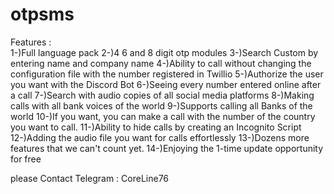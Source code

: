 # otpsms
Features :  
1-)Full language pack 
2-)4 6 and 8 digit otp modules 
3-)Search Custom by entering name and company name 
4-)Ability to call without changing the configuration file with the number registered in Twillio 
5-)Authorize the user you want with the Discord Bot 
6-)Seeing every number entered online after a call 
7-)Search with audio copies of all social media platforms 
8-)Making calls with all bank voices of the world 
9-)Supports calling all Banks of the world 
10-)If you want, you can make a call with the number of the country you want to call. 
11-)Ability to hide calls by creating an Incognito Script 
12-)Adding the audio file you want for calls effortlessly 
13-)Dozens more features that we can't count yet. 
14-)Enjoying the 1-time update opportunity for free

please Contact Telegram : CoreLine76
